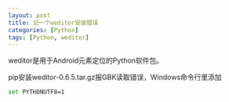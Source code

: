 ```yaml
---
layout: post
title: 记一个weditor安装错误
categories: [Python]
tags: [Python, weditor]
---
```

weditor是用于Android元素定位的Python软件包。

pip安装weditor-0.6.5.tar.gz报GBK读取错误，Windows命令行里添加

```sh
set PYTHONUTF8=1
```
